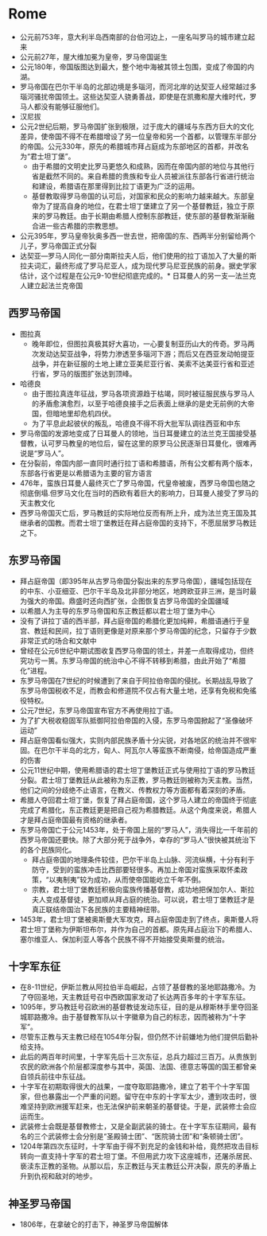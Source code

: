 # Rome

* 公元前753年，意大利半岛西南部的台伯河边上，一座名叫罗马的城市建立起来
* 公元前27年，屋大维加冕为皇帝，罗马帝国诞生
* 公元180年，帝国版图达到最大，整个地中海被其领土包围，变成了帝国的内湖。
* 罗马帝国在巴尔干半岛的北部边境是多瑙河，而河北岸的达契亚人经常越过多瑙河骚扰帝国领土。这些达契亚人骁勇善战，即使是在凯撒和屋大维时代，罗马人都没有能够征服他们。
* 汉尼拔
* 公元2世纪后期，罗马帝国扩张到极限，过于庞大的疆域与东西方巨大的文化差异，使帝国不得不在希腊增设了另一位皇帝和另一个首都，以管理东半部分的帝国。公元330年，原先的希腊城市拜占庭成为东部地区的首都，并改名为“君士坦丁堡”。
  - 由于希腊的文明史比罗马更悠久和成熟，因而在帝国内部的地位与其他行省是截然不同的。来自希腊的贵族和专业人员被派往东部各行省进行统治和建设，希腊语在那里得到比拉丁语更为广泛的运用。
  - 基督教取得罗马帝国的认可后，对国家和民众的影响力越来越大。东部皇帝为了提高自身的地位，在君士坦丁堡建立了另一个基督教廷，独立于原来的罗马教廷。由于长期由希腊人控制东部教廷，使东部的基督教渐渐融合进一些古希腊的宗教思想。
* 公元395年，罗马皇帝狄奥多西一世去世，把帝国的东、西两半分别留给两个儿子，罗马帝国正式分裂
* 达契亚—罗马人同化一部分南斯拉夫人后，他们使用的拉丁语加入了大量的斯拉夫词汇，最终形成了罗马尼亚人，成为现代罗马尼亚民族的前身。据史学家估计，这个过程是在公元9-10世纪彻底完成的。* 日耳曼人的另一支—法兰克人建立起法兰克帝国

## 西罗马帝国

* 图拉真
  - 晚年即位，但图拉真极其好大喜功，一心要复制亚历山大的传奇。罗马两次发动达契亚战争，将势力渗透至多瑙河下游；而后又在西亚发动帕提亚战争，并在新征服的土地上建立亚美尼亚行省、美索不达美亚行省和亚述行省，罗马的版图扩张达到顶峰。
* 哈德良
  - 由于图拉真连年征战，罗马各项资源趋于枯竭，同时被征服民族与罗马人的矛盾愈演愈烈，以至于哈德良接手之后表面上继承的是史无前例的大帝国，但暗地里却危机四伏。
  - 为了平息此起彼伏的叛乱，哈德良不得不将大批军队调往西亚和中东
* 罗马帝国的发源地变成了日耳曼人的领地，当日耳曼建立的法兰克王国接受基督教，认可罗马教皇的地位后，留在这里的原罗马公民逐渐日耳曼化，很难再说是“罗马人”。
* 在分裂前，帝国内部一直同时通行拉丁语和希腊语，所有公文都有两个版本，东部各行省更是以希腊语为主要的官方语言
* 476年，蛮族日耳曼人最终灭亡了罗马帝国，代皇帝被废，西罗马帝国也随之彻底倒塌.但罗马文化在当时的西欧有着巨大的影响力，日耳曼人接受了罗马的天主教文化
* 西罗马帝国灭亡后，罗马教廷的实际地位反而有所上升，成为法兰克王国及其继承者的国教。而君士坦丁堡教廷在拜占庭帝国的支持下，不愿屈居罗马教廷之下。

## 东罗马帝国

* 拜占庭帝国（即395年从古罗马帝国分裂出来的东罗马帝国），疆域包括现在的中东、小亚细亚、巴尔干半岛及北非部分地区，地跨欧亚非三洲，是当时最为强大的帝国。鼎盛时还向西扩张，企图恢复古罗马帝国的全国疆域
* 以希腊人为主导的东罗马帝国和东正教廷都以君士坦丁堡为中心
* 没有了讲拉丁语的西半部，拜占庭帝国的希腊化更加纯粹，希腊语通行于皇宫、教廷和民间，拉丁语则更像是对原来那个罗马帝国的纪念，只留存于少数非常正式的场合和文献中
* 曾经在公元6世纪中期试图收复西罗马帝国的领土，并差一点取得成功，但终究功亏一篑。东罗马帝国的统治中心不得不转移到希腊，由此开始了“希腊化”进程。
* 东罗马帝国在7世纪的时候遭到了来自于阿拉伯帝国的侵扰。长期战乱导致了东罗马帝国税收不足，而教会和修道院不仅占有大量土地，还享有免税和免徭役特权。
* 公元7世纪，东罗马帝国宣布官方不再使用拉丁语。
* 为了扩大税收稳固军队抵御阿拉伯帝国的入侵，东罗马帝国掀起了“圣像破坏运动”
* 拜占庭帝国看似强大，实则内部民族矛盾十分尖锐，对各地区的统治并不很牢固。在巴尔干半岛的北方，匈人、阿瓦尔人等蛮族不断南侵，给帝国造成严重的伤害
* 公元11世纪中期，使用希腊语的君士坦丁堡教廷正式与使用拉丁语的罗马教廷分裂。君士坦丁堡教廷从此被称为东正教，罗马教廷则被称为天主教。当然，他们之间的分歧绝不止语言，在教义、传教权力等方面都有着深刻的矛盾。
* 希腊人夺回君士坦丁堡，恢复了拜占庭帝国，这个罗马人建立的帝国终于彻底完成了希腊化，东正教廷更是把自己视为希腊教廷。从这个角度来说，希腊人才是拜占庭帝国最有资格的继承者。
* 东罗马帝国亡于公元1453年，处于帝国上层的“罗马人”，消失得比一千年前的西罗马帝国还要快。除了大部分死于战争外，幸存的“罗马人”很快被其统治下的各个民族同化。
  - 拜占庭帝国的地理条件较佳，巴尔干半岛上山脉、河流纵横，十分有利于防守，受到的蛮族冲击比西部要轻很多。再加上帝国对蛮族采取怀柔政策，“以夷制夷”较为成功，从而使帝国能屹立千年不倒。
  - 宗教，君士坦丁堡教廷积极向蛮族传播基督教，成功地把保加尔人、斯拉夫人变成基督徒，更加顺从拜占庭的统治。可以说，君士坦丁堡教廷才是真正联结帝国治下各民族的主要精神纽带。
* 1453年，君士坦丁堡被奥斯曼大军攻克，拜占庭帝国走到了终点，奥斯曼人将君士坦丁堡称为伊斯坦布尔，并作为自己的首都。原先拜占庭治下的希腊人、塞尔维亚人、保加利亚人等各个民族不得不开始接受奥斯曼的统治。

## 十字军东征

* 在8-11世纪，伊斯兰教从阿拉伯半岛崛起，占领了基督教的圣地耶路撒冷。为了夺回圣地，天主教廷号召中西欧国家发动了长达两百多年的十字军东征。
* 1095年，罗马教廷号召欧洲的基督教徒发动东征，目的是从穆斯林手里夺回圣城耶路撒冷。由于基督教军队以十字徽章为自己的标志，因而被称为“十字军”。
* 尽管东正教与天主教已经在1054年分裂，但仍然不计前嫌地为他们提供后勤补给支持。
* 此后的两百年时间里，十字军先后十三次东征，总兵力超过三百万。从贵族到农民的欧洲各个阶层都深度参与其中，英国、法国、德意志等国的国王都曾亲自领兵前往中东征战。
* 十字军在初期取得很大的战果，一度夺取耶路撒冷，建立了若干个十字军国家，但也暴露出一个严重的问题。留守在中东的十字军太少，遭到攻击时，很难坚持到欧洲援军赶来，也无法保护前来朝圣的基督徒。于是，武装修士会应运而生。
* 武装修士会既是基督教修士，又是全副武装的骑士。在十字军东征期间，最有名的三个武装修士会分别是“圣殿骑士团”、“医院骑士团”和“条顿骑士团”。
* 1204年第四次东征时，十字军由于得不到充足的金钱和补给，竟然把攻击目标转向一直支持十字军的君士坦丁堡。不但用武力攻下这座城市，还屠杀居民、亵渎东正教的圣物。从那以后，东正教廷与天主教廷公开决裂，原先的矛盾上升到仇视和敌对的地步。

## 神圣罗马帝国

* 1806年，在拿破仑的打击下，神圣罗马帝国解体
